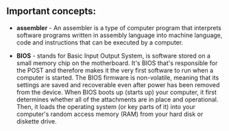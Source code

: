## Important concepts:

* **assembler** - An assembler is a type of computer program that interprets software programs written in assembly language into machine language, code and instructions that can be executed by a computer.

* **BIOS** - stands for Basic Input Output System, is software stored on a small memory chip on the motherboard. It's BIOS that's responsible for the POST and therefore makes it the very first software to run when a computer is started. The BIOS firmware is non-volatile, meaning that its settings are saved and recoverable even after power has been removed from the device. When BIOS boots up (starts up) your computer, it first determines whether all of the attachments are in place and operational. Then, it loads the operating system (or key parts of it) into your computer's random access memory (RAM) from your hard disk or diskette drive.



